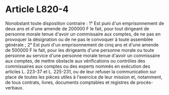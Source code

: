 # Article L820-4

Nonobstant toute disposition contraire :   1° Est puni d'un emprisonnement de deux ans et d'une amende de 200000 F le fait, pour tout dirigeant de personne morale tenue d'avoir un commissaire aux comptes, de ne pas en provoquer la désignation ou de ne pas le convoquer à toute assemblée générale ;   2° Est puni d'un emprisonnement de cinq ans et d'une amende de 500000 F le fait, pour les dirigeants d'une personne morale ou toute personne au service d'une personne morale tenue d'avoir un commissaire aux comptes, de mettre obstacle aux vérifications ou contrôles des commissaires aux comptes ou des experts nommés en exécution des articles L. 223-37 et L. 225-231, ou de leur refuser la communication sur place de toutes les pièces utiles à l'exercice de leur mission et, notamment, de tous contrats, livres, documents comptables et registres de procès-verbaux.